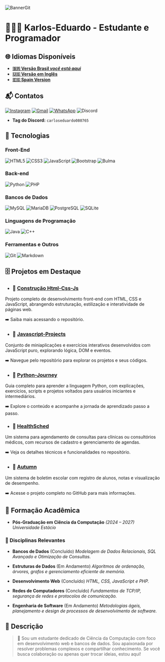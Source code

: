 ![BannerGit](https://github.com/user-attachments/assets/5197ae50-5466-4bbe-8de3-71718a15c593)

# 🧑🏼‍💻 Karlos-Eduardo - Estudante e Programador

## 🌐 Idiomas Disponíveis

- **[🇧🇷 Versão Brasil *você está aqui*](https://github.com/Karlos-Eduardo-Mrqs/Karlos-Eduardo-Mrqs/blob/main/README-BR.md)**
- **[🇺🇸 Versão em Inglês](https://github.com/Karlos-Eduardo-Mrqs/Karlos-Eduardo-Mrqs/blob/main/README.md)**
- **[🇪🇸 Spain Version](https://github.com/Karlos-Eduardo-Mrqs/Karlos-Eduardo-Mrqs/blob/main/README-ES.md)**

## 📬 Contatos 
[![Instagram](https://img.shields.io/badge/Instagram-E4405F?style=for-the-badge&logo=instagram&logoColor=white)](https://www.instagram.com/karlosmrqsdev/)
[![Gmail](https://img.shields.io/badge/Gmail-D14836?style=for-the-badge&logo=gmail&logoColor=white)](mailto:cadumcarlos@gmail.com)
[![WhatsApp](https://img.shields.io/badge/WhatsApp-25D366?style=for-the-badge&logo=whatsapp&logoColor=white)](https://wa.me/5521979667744)
![Discord](https://img.shields.io/badge/Discord-7289DA?style=for-the-badge&logo=discord&logoColor=white)
- **Tag do Discord:** `carloseduardo080765`

## 📱 Tecnologias 

### Front-End
![HTML5](https://img.shields.io/badge/HTML5-E34F26?style=for-the-badge&logo=html5&logoColor=white) ![CSS3](https://img.shields.io/badge/CSS3-1572B6?style=for-the-badge&logo=css3&logoColor=white) ![JavaScript](https://img.shields.io/badge/JavaScript-323330?style=for-the-badge&logo=javascript&logoColor=F7DF1E) ![Bootstrap](https://img.shields.io/badge/Bootstrap-563D7C?style=for-the-badge&logo=bootstrap&logoColor=white) ![Bulma](https://img.shields.io/badge/bulma-00D0B1?style=for-the-badge&logo=bulma&logoColor=white)

### Back-end
![Python](https://img.shields.io/badge/Python-3776AB?style=for-the-badge&logo=python&logoColor=white) ![PHP](https://img.shields.io/badge/PHP-777BB4?style=for-the-badge&logo=php&logoColor=white)

### Bancos de Dados
![MySQL](https://img.shields.io/badge/MySQL-005C84?style=for-the-badge&logo=mysql&logoColor=white) ![MariaDB](https://img.shields.io/badge/MariaDB-003545?style=for-the-badge&logo=mariadb&logoColor=white) ![PostgreSQL](https://img.shields.io/badge/PostgreSQL-316192?style=for-the-badge&logo=postgresql&logoColor=white) ![SQLite](https://img.shields.io/badge/sqlite-%2307405e.svg?style=for-the-badge&logo=sqlite&logoColor=white)

### Linguagens de Programação
![Java](https://img.shields.io/badge/Java-ED8B00?style=for-the-badge&logo=openjdk&logoColor=white) ![C++](https://img.shields.io/badge/C%2B%2B-00599C?style=for-the-badge&logo=c%2B%2B&logoColor=white)

### Ferramentas e Outros
![Git](https://img.shields.io/badge/Git-F05032?style=for-the-badge&logo=git&logoColor=white) ![Markdown](https://img.shields.io/badge/Markdown-000000?style=for-the-badge&logo=markdown&logoColor=white)

## 🗄️ Projetos em Destaque

- ### 📁 [Construção Html-Css-Js](https://github.com/Karlos-Eduardo-Mrqs/Construction-Html-Css-Javascript)

Projeto completo de desenvolvimento front-end com HTML, CSS e JavaScript, abrangendo estruturação, estilização e interatividade de páginas web.

➡️ Saiba mais acessando o repositório.

- ### 💼 [Javascript-Projects](https://github.com/Karlos-Eduardo-Mrqs/Javascript-Projects)

Conjunto de miniaplicações e exercícios interativos desenvolvidos com JavaScript puro, explorando lógica, DOM e eventos.

➡️ Navegue pelo repositório para explorar os projetos e seus códigos.

- ### 🐍 [Python-Journey](https://github.com/Karlos-Eduardo-Mrqs/Python-Journey)

Guia completo para aprender a linguagem Python, com explicações, exercícios, scripts e projetos voltados para usuários iniciantes e intermediários.

➡️ Explore o conteúdo e acompanhe a jornada de aprendizado passo a passo.

- ### 🥼 [HealthSched](https://github.com/Karlos-Eduardo-Mrqs/Scheduling_Project-HealthSched)

Um sistema para agendamento de consultas para clínicas ou consultórios médicos, com recursos de cadastro e gerenciamento de agendas.

➡️ Veja os detalhes técnicos e funcionalidades no repositório.

- ### 🏫 [Autumn](https://github.com/Karlos-Eduardo-Mrqs/Bulletin_Project)

Um sistema de boletim escolar com registro de alunos, notas e visualização de desempenho.

➡️ Acesse o projeto completo no GitHub para mais informações.

## 📘 Formação Acadêmica

- **Pós-Graduação em Ciência da Computação** *(2024 – 2027)*
_Universidade Estácio_

### 🎒 Disciplinas Relevantes

- **Bancos de Dados** (Concluído)
_Modelagem de Dados Relacionais, SQL Avançado e Otimização de Consultas._

- **Estruturas de Dados** (Em Andamento)
_Algoritmos de ordenação, árvores, grafos e gerenciamento eficiente de memória._

- **Desenvolvimento Web** (Concluído)
_HTML, CSS, JavaScript e PHP._

- **Redes de Computadores** (Concluído)
_Fundamentos de TCP/IP, segurança de redes e protocolos de comunicação._

- **Engenharia de Software** (Em Andamento)
_Metodologias ágeis, planejamento e design de processos de desenvolvimento de software._

## 📝 Descrição
> 🚀 Sou um estudante dedicado de Ciência da Computação com foco em desenvolvimento web e bancos de dados. Sou apaixonada por resolver problemas complexos e compartilhar conhecimento. Se você busca colaboração ou apenas quer trocar ideias, estou aqui!

